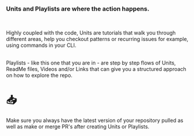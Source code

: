 ### Units and Playlists are where the action happens. 
</br>


Highly coupled with the code, Units are tutorials that walk you through different areas, help you checkout patterns or recurring issues for example, using commands in your CLI.
</br></br>

Playlists - like this one that you are in - are step by step flows of Units, ReadMe files, Videos and/or Links that can give you a structured approach on how to explore the repo.
</br>

# 📥
Make sure you always have the latest version of your repository pulled as well as make or merge PR's after creating Units or Playlists.</br></br>
